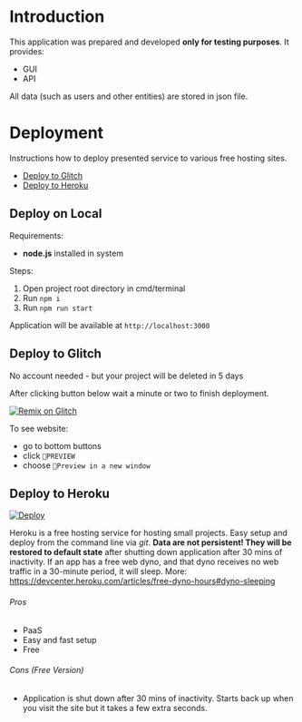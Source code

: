 # Introduction

This application was prepared and developed **only for testing purposes**. It provides:
- GUI
- API

All data (such as users and other entities) are stored in json file.

# Deployment

Instructions how to deploy presented service to various free hosting sites. 

* [Deploy to Glitch](#deploy-to-glitch)
* [Deploy to Heroku](#deploy-to-heroku)

## Deploy on **Local**

Requirements:
- **node.js** installed in system

Steps:
1. Open project root directory in cmd/terminal
1. Run `npm i`
1. Run `npm run start`

Application will be available at `http://localhost:3000`

## Deploy to **Glitch**
No account needed - but your project will be deleted in 5 days

After clicking button below wait a minute or two to finish deployment.

[![Remix on Glitch](https://cdn.glitch.me/2703baf2-b643-4da7-ab91-7ee2a2d00b5b%2Fremix-button-v2.svg)](https://glitch.com/edit/#!/import/github/pbaranski/rest-api-demo)

To see website: 

* go to bottom buttons
* click `🔎PREVIEW`
* choose `👯Preview in a new window` 

## Deploy to **Heroku**
<a href="https://heroku.com/deploy?template=https://github.com/pbaranski/rest-api-demo/tree/main">
    <img src="https://www.herokucdn.com/deploy/button.svg" alt="Deploy">
</a>

Heroku is a free hosting service for hosting small projects. Easy setup and deploy from the command line via _git_.
**Data are not persistent! They will be restored to default state** after shutting down application after 30 mins of inactivity.
If an app has a free web dyno, and that dyno receives no web traffic in a 30-minute period, it will sleep.
More: https://devcenter.heroku.com/articles/free-dyno-hours#dyno-sleeping


###### Pros

* PaaS
* Easy and fast setup
* Free

###### Cons (Free Version)

* Application is shut down after 30 mins of inactivity.
  Starts back up when you visit the site but it takes a few extra seconds.


